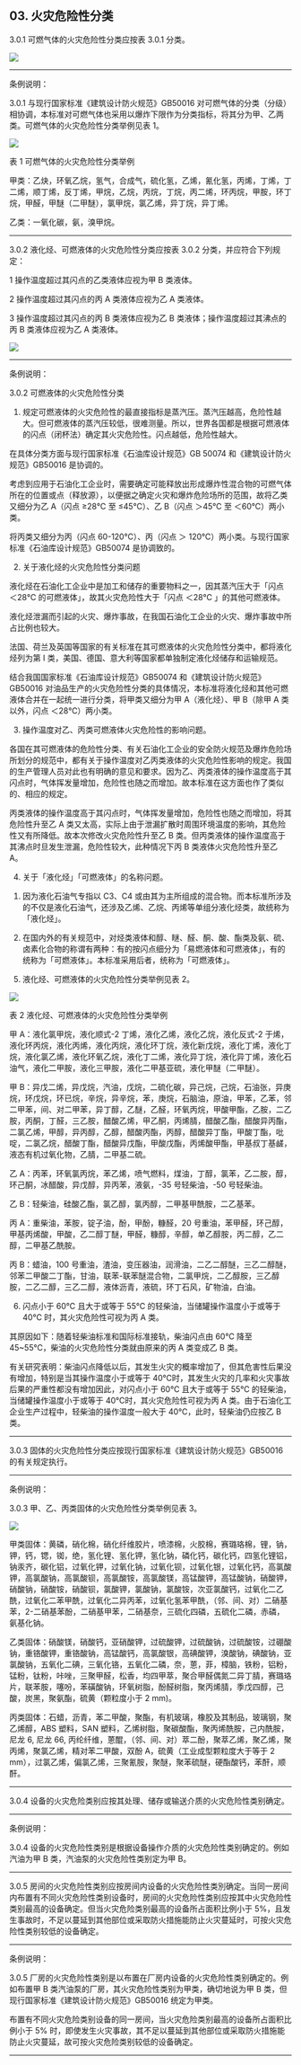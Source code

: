 ## 03. 火灾危险性分类

3.0.1 可燃气体的火灾危险性分类应按表 3.0.1 分类。

![](https://raw.githubusercontent.com/dalong0514/selfstudy/master/图片链接/化工设计/2019093.PNG)

---

条例说明：

3.0.1 与现行国家标准《建筑设计防火规范》GB50016 对可燃气体的分类（分级）相协调，本标准对可燃气体也采用以爆炸下限作为分类指标，将其分为甲、乙两类。可燃气体的火灾危险性分类举例见表 1。

![](https://raw.githubusercontent.com/dalong0514/selfstudy/master/图片链接/化工设计/2019095.PNG)

表 1 可燃气体的火灾危险性分类举例

甲类：乙炔，环氧乙烷，氢气，合成气，硫化氢，乙烯，氰化氢，丙烯，丁烯，丁二烯，顺丁烯，反丁烯，甲烷，乙烷，丙烷，丁烷，丙二烯，环丙烷，甲胺，环丁烷，甲醛，甲醚（二甲醚），氯甲烷，氯乙烯，异丁烷，异丁烯。

乙类：一氧化碳，氨，溴甲烷。

---

3.0.2 液化烃、可燃液体的火灾危险性分类应按表 3.0.2 分类，并应符合下列规定：

1 操作温度超过其闪点的乙类液体应视为甲 B 类液体。 

2 操作温度超过其闪点的丙 A 类液体应视为乙 A 类液体。 

3 操作温度超过其闪点的丙 B 类液体应视为乙 B 类液体；操作温度超过其沸点的丙 B 类液体应视为乙 A 类液体。

![](https://raw.githubusercontent.com/dalong0514/selfstudy/master/图片链接/化工设计/2019094.PNG)

---

条例说明：

3.0.2 可燃液体的火灾危险性分类

1) 规定可燃液体的火灾危险性的最直接指标是蒸汽压。蒸汽压越高，危险性越大。但可燃液体的蒸汽压较低，很难测量。所以，世界各国都是根据可燃液体的闪点（闭杯法）确定其火灾危险性。闪点越低，危险性越大。

在具体分类方面与现行国家标准《石油库设计规范》GB 50074 和《建筑设计防火规范》GB50016 是协调的。

考虑到应用于石油化工企业时，需要确定可能释放出形成爆炸性混合物的可燃气体所在的位置或点（释放源），以便据之确定火灾和爆炸危险场所的范围，故将乙类又细分为乙 A（闪点 ≥28℃ 至 ≤45℃）、乙 B（闪点 ＞45℃ 至 ＜60℃）两小类。

将丙类又细分为丙（闪点 60-120℃）、丙（闪点 ＞ 120℃）两小类。与现行国家标准《石油库设计规范》GB50074 是协调致的。

2) 关于液化烃的火灾危险性分类问题

液化烃在石油化工企业中是加工和储存的重要物料之一，因其蒸汽压大于「闪点 ＜28℃ 的可燃液体」，故其火灾危险性大于「闪点 ＜28℃ 」的其他可燃液体。

液化烃泄漏而引起的火灾、爆炸事故，在我国石油化工企业的火灾、爆炸事故中所占比例也较大。

法国、荷兰及英国等国家的有关标准在其可燃液体的火灾危险性分类中，都将液化烃列为第 Ⅰ 类，美国、德国、意大利等国家都单独制定液化烃储存和运输规范。

结合我国国家标准《石油库设计规范》GB50074 和《建筑设计防火规范》GB50016 对油品生产的火灾危险性分类的具体情况，本标准将液化烃和其他可燃液体合并在一起统一进行分类，将甲类又细分为甲 A（液化烃）、甲 B（除甲 A 类以外，闪点 ＜28℃）两小类。

3) 操作温度对乙、丙类可燃液体火灾危险性的影响问题。

各国在其可燃液体的危险性分类、有关石油化工企业的安全防火规范及爆炸危险场所划分的规范中，都有关于操作温度对乙丙类液体的火灾危险性影响的规定。我国的生产管理人员对此也有明确的意见和要求。因为乙、丙类液体的操作温度高于其闪点时，气体挥发量增加，危险性也随之而增加。故本标准在这方面也作了类似的、相应的规定。

丙类液体的操作温度高于其闪点时，气体挥发量增加，危险性也随之而增加，将其危险性升至乙 A 类又太高，实际上由于泄漏扩散时周围环境温度的影响，其危险性又有所降低。故本次修改火灾危险性升至乙 B 类。但丙类液体的操作温度高于其沸点时旦发生泄漏，危险性较大，此种情况下丙 B 类液体火灾危险性升至乙 A。

4) 关于「液化烃」「可燃液体」的名称问题。

1. 因为液化石油气专指以 C3、C4 或由其为主所组成的混合物。而本标准所涉及的不仅是液化石油气，还涉及乙烯、乙烷、丙烯等单组分液化烃类，故统称为「液化烃」。

2. 在国内外的有关规范中，对烃类液体和醇、瞇、醛、酮、酸、酯类及氨、硫、卤素化合物的称谓有两种：有的按闪点细分为「易燃液体和可燃液体」，有的统称为「可燃液体」。本标准采用后者，统称为「可燃液体」。

5) 液化烃、可燃液体的火灾危险性分类举例见表 2。

![](https://raw.githubusercontent.com/dalong0514/selfstudy/master/图片链接/化工设计/2019096.PNG)
 
表 2 液化烃、可燃液体的火灾危险性分类举例
 
甲 A：液化氯甲烷，液化顺式-2 丁烯，液化乙烯，液化乙烷，液化反式-2 于烯，液化环丙烷，液化丙烯，液化丙烷，液化环丁烷，液化新戊烷，液化丁烯，液化丁烷，液化氯乙烯，液化环氧乙烷，液化丁二烯，液化异丁烷，液化异丁烯，液化石油气，液化二甲胺，液化三甲胺，液化二甲基亚硫，液化甲醚（二甲醚）。
 
甲 B：异戊二烯，异戊烷，汽油，戊烷，二硫化碳，异己烷，己烷，石油张，异庚烷，环戊烷，环已烷，辛烷，异辛烷，苯，庚烷，石脑油，原油，甲苯，乙苯，邻二甲苯，间、对二甲苯，异丁醇，乙醚，乙醛，环氧丙烷，甲酸甲酯，乙胺，二乙胺，丙酮，丁醛，三乙胺，醋酸乙烯，甲乙酮，丙烯腈，醋酸乙酯，醋酸异丙酯，二氯乙烯，甲醇，异丙醇，乙醇，醋酸丙酯，丙醇，醋酸异丁酯，甲酸丁酯，吡啶，二氯乙烷，醋酸丁酯，醋酸异戊酯，甲酸戊酯，丙烯酸甲酯，甲基叔丁基鹾，液态有机过氧化物，乙腈，二甲基二硫。

乙 A：丙苯，环氧氯丙烷，苯乙烯，喷气燃料，煤油，丁醇，氯苯，乙二胺，醇，环己酮，冰醋酸，异戊醇，异丙苯，液氨，-35 号轻柴油，-50 号轻柴油。
 
乙 B：轻柴油，硅酸乙酯，氯乙醇，氯丙醇，二甲基甲酰胺，二乙基苯。

丙 A：重柴油，苯胺，锭子油，酚，甲酚，糠醛，20 号重油，苯甲醛，环己醇，甲基丙烯酸，甲酸，乙二醇丁醚，甲醛，糠醇，辛醇，单乙醇胺，丙二醇，乙二醇，二甲基乙酰胺。
 
丙 B：蜡油，100 号重油，渣油，变压器油，润滑油，二乙二醇醚，三乙二醇醚，邻苯二甲酸二丁酯，甘油，联苯-联苯醚混合物，二氯甲烷，二乙醇胺，三乙醇胺，二乙二醇，三乙二醇，液体沥青，液硫，环丁石风，矿物油，白油。

6) 闪点小于 60℃ 且大于或等于 55℃ 的轻柴油，当储罐操作温度小于或等于 40℃ 时，其火灾危险性可视为丙 A 类。

其原因如下：随着轻柴油标准和国际标准接轨，柴油闪点由 60℃ 降至 45~55℃，柴油的火灾危险性分类就由原来的丙 A 类变成乙 B 类。

有关研究表明：柴油闪点降低以后，其发生火灾的概率增加了，但其危害性后果没有增加，特别是当其操作温度小于或等于 40℃时，其发生火灾的几率和火灾事故后果的严重性都没有增加因此，对闪点小于 60℃ 且大于或等于 55℃ 的轻柴油，当储罐操作温度小于或等于 40℃时，其火灾危险性可视为丙 A 类。由于石油化工企业生产过程中，轻柴油的操作温度一般大于 40℃，此时，轻柴油仍应按乙 B 类。

---

3.0.3 固体的火灾危险性分类应按现行国家标准《建筑设计防火规范》GB50016 的有关规定执行。

---

条例说明：

3.0.3 甲、乙、丙类固体的火灾危险性分类举例见表 3。

![](https://raw.githubusercontent.com/dalong0514/selfstudy/master/图片链接/化工设计/2019097.PNG)

甲类固体：黄磷，硝化棉，硝化纤维胶片，喷漆棉，火胶棉，赛璐珞棉，锂，钠，钾，钙，锶，铷，绝，氢化锂、氢化钾，氢化钠，磷化钙，碳化钙，四氢化锂铝，钠汞齐，碳化铝，过氧化钾，过氧化钠，过氧化钡，过氧化银，过氧化钙，高氯酸钾，高氯酸钠，高氯酸钡，高氯酸铵，高氯酸镁，高锰酸钾，高锰酸钠，硝酸钾，硝酸钠，硝酸铵，硝酸钡，氯酸钾，氯酸钠，氯酸铵，次亚氯酸钙，过氧化二乙酰，过氧化二苯甲酰，过氧化二异丙苯，过氧化氢苯甲酰，（邻、间、对）二硝基苯，2-二硝基苯酚，二硝基甲苯，二硝基奈，三硫化四磷，五硫化二磷，赤磷，氨基化钠。

乙类固体：硝酸镁，硝酸钙，亚硝酸钾，过硫酸钾，过硫酸钠，过硫酸铵，过硼酸钠，重铬酸钾，重铬酸钠，高锰酸钙，高氯酸银，高碘酸钾，溴酸钠，碘酸钠，亚氯酸钠，五氧化二碘，三氧化铬，五氧化二磷，奈，蒽，菲，樟脑，铁粉，铝粉，锰粉，钛粉，咔唑，三聚甲醛，松香，均四甲萃，聚合甲醛偶氮二异丁腈，赛璐珞片，联苯胺，噻吩，苯磺酸钠，环氧树脂，酚醛树脂，聚丙烯腈，季戊四醇，己酸，炭黑，聚氨酯，硫黄（颗粒度小于 2 mm)。

丙类固体：石蜡，沥青，苯二甲酸，聚酯，有机玻璃，橡胶及其制品，玻璃钢，聚乙烯醇，ABS 塑料，SAN 塑料，乙烯树脂，聚碳酸酯，聚丙烯酰胺，己内酰胺，尼龙 6, 尼龙 66, 丙纶纤维，蒽醌，（邻、间、对）萃二酚，聚萃乙烯，聚乙烯，聚丙烯，聚氯乙烯，精对苯二甲酸，双酚 A，硫黄（工业成型颗粒度大于等于 2 mm），过氯乙烯，偏氯乙烯，三聚氰胺，聚醚，聚苯硫醚，硬酯酸钙，苯酐，顺酐。

---

3.0.4 设备的火灾危险类别应按其处理、储存或输送介质的火灾危险性类别确定。

---

条例说明：

3.0.4 设备的火灾危险性类别是根据设备操作介质的火灾危险性类别确定的。例如汽油为甲 B 类，汽油泵的火灾危险性类别定为甲 B。

---

3.0.5 房间的火灾危险性类别应按房间内设备的火灾危险性类別确定。当同一房间内布置有不同火灾危险性类别设备时，房间的火灾危险性类别应按其中火灾危险性类别最高的设备确定。但当火灾危险类别最高的设备所占面积比例小于 5%，且发生事故时，不足以蔓延到其他部位或采取防火措施能防止火灾蔓延时，可按火灾危险性类别较低的设备确定。

---

条例说明：

3.0.5 厂房的火灾危险性类别是以布置在厂房内设备的火灾危险性类别确定的。例如布置甲 B 类汽油泵的厂房，其火灾危险性类别为甲类，确切地说为甲 B 类，但现行国家标准《建筑设计防火规范》GB50016 统定为甲类。

布置有不同火灾危险类别设备的同一房间，当火灾危险类别最高的设备所占面积比例小于 5% 时，即使发生火灾事故，其不足以蔓延到其他部位或采取防火措施能防止火灾蔓延，故可按火灾危险类别较低的设备确定。

---
